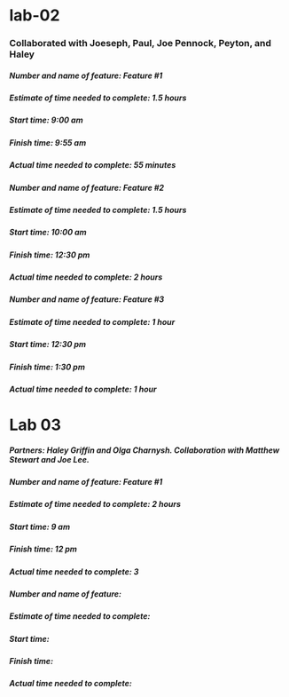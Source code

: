 # lab-02

### Collaborated with Joeseph, Paul, Joe Pennock, Peyton, and Haley

##### Number and name of feature: Feature #1

##### Estimate of time needed to complete: 1.5 hours

##### Start time: 9:00 am

##### Finish time: 9:55 am

##### Actual time needed to complete: 55 minutes



##### Number and name of feature: Feature #2

##### Estimate of time needed to complete: 1.5 hours

##### Start time: 10:00 am

##### Finish time: 12:30 pm

##### Actual time needed to complete: 2 hours


##### Number and name of feature: Feature #3

##### Estimate of time needed to complete: 1 hour

##### Start time: 12:30 pm

##### Finish time: 1:30 pm

##### Actual time needed to complete: 1 hour

# Lab 03

##### Partners: Haley Griffin and Olga Charnysh. Collaboration with Matthew Stewart and Joe Lee.

##### Number and name of feature: Feature #1

##### Estimate of time needed to complete: 2 hours

##### Start time: 9 am

##### Finish time: 12 pm

##### Actual time needed to complete: 3


##### Number and name of feature: 

##### Estimate of time needed to complete: 

##### Start time:

##### Finish time: 

##### Actual time needed to complete: 